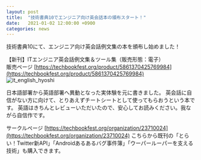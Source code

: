 ```yaml
---
layout: post
title:  "技術書典10でエンジニア向け英会話本の頒布スタート！"
date:   2021-01-02 12:00:00 +0900
categories: news
---
```


技術書典10にて、エンジニア向け英会話例文集の本を頒布し始めました！

【新刊】ITエンジニア英会話例文集＆ツール集（販売形態：電子）  
販売ページ [https://techbookfest.org/product/5861370425769984](https://techbookfest.org/product/5861370425769984)  
![it_english_hyoshi](http://wirohakaruta.github.io/img/it_english_hyoshi_thumb.png)  

日本語部署から英語部署へ異動となった実体験を元に書きました。
英会話に自信がない方に向けて、とりあえずチートシートとして使ってもらおうという本です。
英語はきちんとレビューいただいたので、安心してお読みください。我ながら自信作です。

サークルページ [https://techbookfest.org/organization/23710024](https://techbookfest.org/organization/23710024)
こちらから既刊の「とらい！Twitter新API」「Androidあるあるバグ事件簿」「ウーパールーパーを支える技術」も購入できます。
